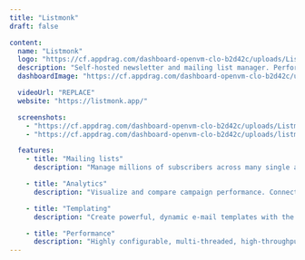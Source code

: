 ```yaml
---
title: "Listmonk"
draft: false

content:
  name: "Listmonk"
  logo: "https://cf.appdrag.com/dashboard-openvm-clo-b2d42c/uploads/Listmonk-BPjV.png"
  description: "Self-hosted newsletter and mailing list manager. Performance and features packed into a single binary. Free and open source."
  dashboardImage: "https://cf.appdrag.com/dashboard-openvm-clo-b2d42c/uploads/ListmonkTemplating-gxJL.png"

  videoUrl: "REPLACE"
  website: "https://listmonk.app/"

  screenshots:
    - "https://cf.appdrag.com/dashboard-openvm-clo-b2d42c/uploads/ListmonkTemplating-gxJL.png"
    - "https://cf.appdrag.com/dashboard-openvm-clo-b2d42c/uploads/listmonk1-20QS.png"

  features:
    - title: "Mailing lists"
      description: "Manage millions of subscribers across many single and double opt-in lists with custom JSON attributes for each subscriber. Query and segment subscribers with SQL expressions. Use the super fast bulk importer (10k records per second) or use HTTP/JSON APIs or interact with the simple table schema to integrate external CRMs and subscriber databases."

    - title: "Analytics"
      description: "Visualize and compare campaign performance. Connect external visualization programs to the database easily with the simple table structure."

    - title: "Templating"
      description: "Create powerful, dynamic e-mail templates with the Go templating language. Use template expressions, logic, and 100+ functions in subject lines and content. Write HTML e-mails in a WYSIWYG editor, Markdown, raw syntax-highlighted HTML, or just plain text."

    - title: "Performance"
      description: "Highly configurable, multi-threaded, high-throughput multi-SMTP e-mail queues for super fast campaign delivery. Throughput and sliding window rate limiting for fine grained speed controls. Single binary application with nominal CPU and memory footprint that runs everywhere. The only dependency is a Postgres (⩾ v9.4) database."
---
```

